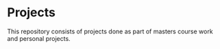# Projects
This repository consists of projects done as part of masters course work and personal projects.
